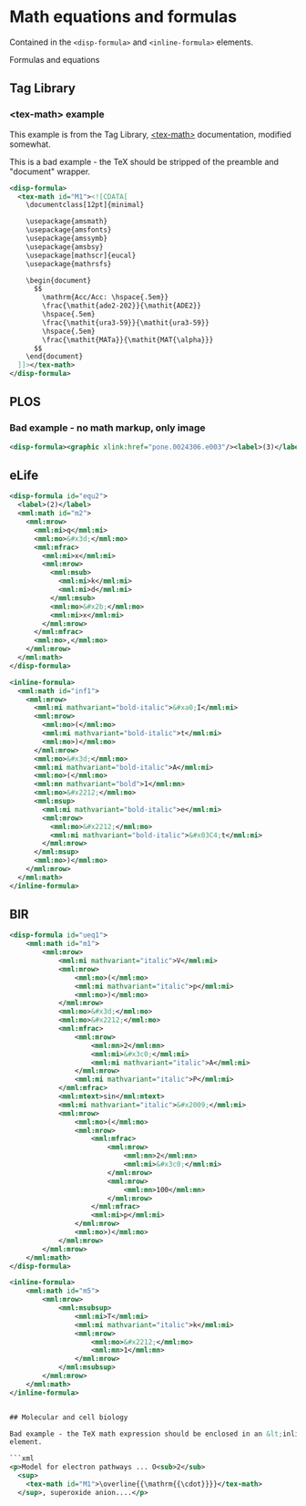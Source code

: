 # Math equations and formulas

Contained in the `<disp-formula>` and `<inline-formula>` elements.

Formulas and equations

## Tag Library

### &lt;tex-math> example

This example is from the Tag Library, 
[&lt;tex-math>](http://jatspan.org/niso/publishing-1.1d1/#p=elem-tex-math)
documentation, modified somewhat.

This is a bad example - the TeX should be stripped of the preamble and "document"
wrapper.

```xml
<disp-formula>
  <tex-math id="M1"><![CDATA[
    \documentclass[12pt]{minimal}

    \usepackage{amsmath}
    \usepackage{amsfonts}
    \usepackage{amssymb}
    \usepackage{amsbsy}
    \usepackage[mathscr]{eucal}
    \usepackage{mathrsfs}

    \begin{document}
      $$
        \mathrm{Acc/Acc: \hspace{.5em}}
        \frac{\mathit{ade2-202}}{\mathit{ADE2}} 
        \hspace{.5em}
        \frac{\mathit{ura3-59}}{\mathit{ura3-59}}
        \hspace{.5em}
        \frac{\mathit{MATa}}{\mathit{MAT{\alpha}}}
      $$
    \end{document}
  ]]></tex-math>
</disp-formula>
```

## PLOS

### Bad example - no math markup, only image

```xml
<disp-formula><graphic xlink:href="pone.0024306.e003"/><label>(3)</label></disp-formula>
```

## eLife

```xml
<disp-formula id="equ2">
  <label>(2)</label>
  <mml:math id="m2">
    <mml:mrow>
      <mml:mi>q</mml:mi>
      <mml:mo>&#x3d;</mml:mo>
      <mml:mfrac>
        <mml:mi>x</mml:mi>
        <mml:mrow>
          <mml:msub>
            <mml:mi>k</mml:mi>
            <mml:mi>d</mml:mi>
          </mml:msub>
          <mml:mo>&#x2b;</mml:mo>
          <mml:mi>x</mml:mi>
        </mml:mrow>
      </mml:mfrac>
      <mml:mo>,</mml:mo>
    </mml:mrow>
  </mml:math>
</disp-formula>

<inline-formula>
  <mml:math id="inf1">
    <mml:mrow>
      <mml:mi mathvariant="bold-italic">&#xa0;I</mml:mi>
      <mml:mrow>
        <mml:mo>(</mml:mo>
        <mml:mi mathvariant="bold-italic">t</mml:mi>
        <mml:mo>)</mml:mo>
      </mml:mrow>
      <mml:mo>&#x3d;</mml:mo>
      <mml:mi mathvariant="bold-italic">A</mml:mi>
      <mml:mo>(</mml:mo>
      <mml:mn mathvariant="bold">1</mml:mn>
      <mml:mo>&#x2212;</mml:mo>
      <mml:msup>
        <mml:mi mathvariant="bold-italic">e</mml:mi>
        <mml:mrow>
          <mml:mo>&#x2212;</mml:mo>
          <mml:mi mathvariant="bold-italic">&#x03C4;t</mml:mi>
        </mml:mrow>
      </mml:msup>
      <mml:mo>)</mml:mo>
    </mml:mrow>
  </mml:math>
</inline-formula>
```

## BIR

```xml
<disp-formula id="ueq1">
	<mml:math id="m1">
		<mml:mrow>
			<mml:mi mathvariant="italic">V</mml:mi>
			<mml:mrow>
				<mml:mo>(</mml:mo>
				<mml:mi mathvariant="italic">p</mml:mi>
				<mml:mo>)</mml:mo>
			</mml:mrow>
			<mml:mo>&#x3d;</mml:mo>
			<mml:mo>&#x2212;</mml:mo>
			<mml:mfrac>
				<mml:mrow>
					<mml:mn>2</mml:mn>
					<mml:mi>&#x3c0;</mml:mi>
					<mml:mi mathvariant="italic">A</mml:mi>
				</mml:mrow>
				<mml:mi mathvariant="italic">P</mml:mi>
			</mml:mfrac>
			<mml:mtext>sin</mml:mtext>
			<mml:mi mathvariant="italic">&#x2009;</mml:mi>
			<mml:mrow>
				<mml:mo>(</mml:mo>
				<mml:mrow>
					<mml:mfrac>
						<mml:mrow>
							<mml:mn>2</mml:mn>
							<mml:mi>&#x3c0;</mml:mi>
						</mml:mrow>
						<mml:mrow>
							<mml:mn>100</mml:mn>
						</mml:mrow>
					</mml:mfrac>
					<mml:mi>p</mml:mi>
				</mml:mrow>
				<mml:mo>)</mml:mo>
			</mml:mrow>
		</mml:mrow>
	</mml:math>
</disp-formula>

<inline-formula>
	<mml:math id="m5">
		<mml:mrow>
			<mml:msubsup>
				<mml:mi>T</mml:mi>
				<mml:mi mathvariant="italic">k</mml:mi>
				<mml:mrow>
					<mml:mo>&#x2212;</mml:mo>
					<mml:mn>1</mml:mn>
				</mml:mrow>
			</mml:msubsup>
		</mml:mrow>
	</mml:math>
</inline-formula>


## Molecular and cell biology

Bad example - the TeX math expression should be enclosed in an &lt;inline-formula>
element.

```xml
<p>Model for electron pathways ... O<sub>2</sub>
  <sup>
    <tex-math id="M1">\overline{{\mathrm{{\cdot}}}}</tex-math>
  </sup>, superoxide anion....</p>
```

